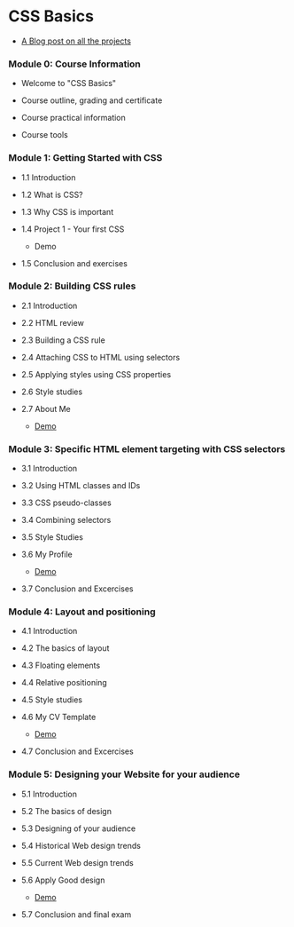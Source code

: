 # CSS Basics

- [A Blog post on all the projects]()

### Module 0: Course Information
- Welcome to "CSS Basics"

- Course outline, grading and certificate

- Course practical information

- Course tools


### Module 1: Getting Started with CSS

- 1.1 Introduction

- 1.2 What is CSS?


- 1.3 Why CSS is important


- 1.4 Project 1 - Your first CSS
    - Demo

- 1.5 Conclusion and exercises



### Module 2: Building CSS rules

- 2.1 Introduction

- 2.2 HTML review


- 2.3 Building a CSS rule


- 2.4 Attaching CSS to HTML using selectors


- 2.5 Applying styles using CSS properties


- 2.6 Style studies


- 2.7 About Me
   - [Demo](https://codepen.io/malevolentninja/pen/GOGOxG)

### Module 3: Specific HTML element targeting with CSS selectors

- 3.1 Introduction

- 3.2 Using HTML classes and IDs

- 3.3 CSS pseudo-classes

- 3.4 Combining selectors

- 3.5 Style Studies

- 3.6 My Profile
   - [Demo](https://codepen.io/malevolentninja/pen/WXKNRa)
   
- 3.7 Conclusion and Excercises

### Module 4: Layout and positioning

- 4.1 Introduction

- 4.2 The basics of layout

- 4.3 Floating elements

- 4.4 Relative positioning

- 4.5 Style studies

- 4.6 My CV Template
  - [Demo](https://codepen.io/malevolentninja/pen/NwLvwZ)
  
- 4.7 Conclusion and Excercises

### Module 5: Designing your Website for your audience

- 5.1 Introduction

- 5.2 The basics of design

- 5.3 Designing of your audience

- 5.4 Historical Web design trends

- 5.5 Current Web design trends

- 5.6 Apply Good design
    - [Demo]()
    
- 5.7 Conclusion and final exam
